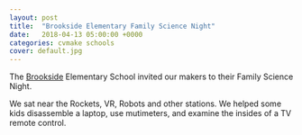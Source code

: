```yaml
---
layout: post
title:  "Brookside Elementary Family Science Night"
date:   2018-04-13 05:00:00 +0000
categories: cvmake schools
cover: default.jpg
---
```


The [Brookside](https://www.oakparkusd.org/bes) Elementary School invited our makers to their Family Science Night.

We sat near the Rockets, VR, Robots and other stations. We helped some kids disassemble a laptop, use mutimeters, and examine
the insides of a TV remote control.
